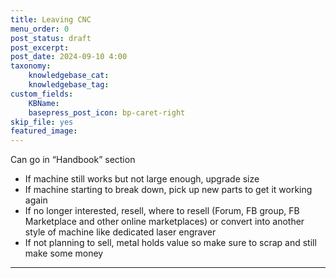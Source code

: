 ```yaml
---
title: Leaving CNC
menu_order: 0
post_status: draft
post_excerpt: 
post_date: 2024-09-10 4:00
taxonomy:
    knowledgebase_cat: 
    knowledgebase_tag:        
custom_fields:
    KBName: 
    basepress_post_icon: bp-caret-right
skip_file: yes
featured_image: 
---
```


Can go in “Handbook” section

- If machine still works but not large enough, upgrade size
- If machine starting to break down, pick up new parts to get it working again
- If no longer interested, resell, where to resell (Forum, FB group, FB Marketplace and other online marketplaces) or convert into another style of machine like dedicated laser engraver
- If not planning to sell, metal holds value so make sure to scrap and still make some money

---
